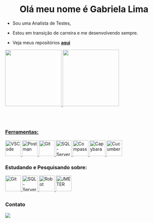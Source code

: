 <h1 align="center">Olá meu nome é Gabriela Lima </h1>

- Sou uma Analista de Testes,

- Estou em transição de carreira e me desenvolvendo sempre.

- Veja meus repositórios <a href="https://github.com/gabililium?tab=repositories">**aqui**</a>

<div>
  <a href="https://github.com/gabililium">
    <img height="180em" src="https://github-readme-stats-git-masterrstaa-rickstaa.vercel.app/api?username=gabililium&show_icons=true&theme=dracula&include_all_commits=true&count_private=true" />
    <img height="180em" src="https://github-readme-stats.vercel.app/api/top-langs/?username=gabililium&layout=compact&langs_count=3&theme=dracula&hide=Rich%20Text%20Format" />
  </div>
  
 ##

<div style="display: inline_block">
  <br>
  <h3 align="left">Ferramentas:</h3>
  <p align="left">
    <a href="https://code.visualstudio.com" target="_blank" rel="noreferrer">
      <img width="50" alt="VSCode" src="https://cdn.jsdelivr.net/gh/devicons/devicon/icons/vscode/vscode-original-wordmark.svg" /> </a>
    <a href="https://www.postman.com/" target="_blank" rel="noreferrer">
      <img width="50" alt="Postman" src="https://www.svgrepo.com/download/354202/postman-icon.svg" /> </a>
    <a href="https://git-scm.com/" target="_blank" rel="noreferrer">
      <img width="50" alt="Git" src="https://cdn.jsdelivr.net/gh/devicons/devicon/icons/git/git-original.svg" /> </a>
    <a href="https://www.microsoft.com/pt-br/sql-server/" target="_blank" rel="noreferrer">
      <img width="50" alt="SQL-Server" src="https://cdn-icons-png.flaticon.com/512/5968/5968409.png" /> </a>
    <a href="https://www.mongodb.com/products/tools/compass" target="_blank" rel="noreferrer">
      <img width="50" alt="Compass" src="https://user-images.githubusercontent.com/12401985/69677784-80bec400-1082-11ea-89b2-b2120eb84676.png"/> </a> 
    <a href="https://rubydoc.info/github/jnicklas/capybara" target="_blank" rel="noreferrer">
    <img width="50" alt="Capybara" src="https://cdn.iconscout.com/icon/premium/png-512-thumb/capybara-9840212-8008422.png?f=webp&w=256" /> </a> 
    <a href="https://cucumber.io/" target="_blank" rel="noreferrer">
    <img width="50" alt="Cucumber" src="https://cdn.icon-icons.com/icons2/2415/PNG/512/cucumber_plain_wordmark_logo_icon_146572.png" /> </a> 
    
  </p>
</div>

<div>
  <h3 align="left">Estudando e Pesquisando sobre:</h3>
  <p align="left">
    <a href="https://git-scm.com/" target="_blank" rel="noreferrer">
      <img width="50" alt="Git" src="https://cdn.jsdelivr.net/gh/devicons/devicon/icons/git/git-original.svg" /> </a>
    <a href="https://www.microsoft.com/pt-br/sql-server/" target="_blank" rel="noreferrer">
      <img width="50" alt="SQL-Server" src="https://cdn-icons-png.flaticon.com/512/5968/5968409.png" /> </a>
    <a href="https://robotframework.org/" target="_blank" rel="noreferrer">
      <img width="50" alt="Robot" src="https://cdn.icon-icons.com/icons2/2148/PNG/512/robotframework_icon_132027.png" /> </a>
    <a href="https://jmeter.apache.org/" target="_blank" rel="noreferrer">
      <img width="50" alt="JMETER" src="https://iconape.com/wp-content/png_logo_vector/jmeter.png" /> </a>
    
  </p>
</div>
     
  
  ##
     
<div>
  <h3 align="left">Contato</h3>
  <a href="https://www.linkedin.com/in/gabrielaprofessional/" target="_blank"><img src="https://img.shields.io/badge/-LinkedIn-%230077B5?style=for-the-badge&logo=linkedin&logoColor=white" target="_blank"> </a>
</div>
  

